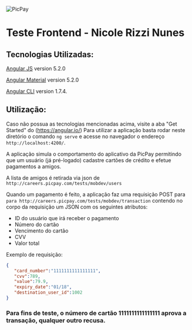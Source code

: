 ![PicPay](https://user-images.githubusercontent.com/1765696/26998603-711fcf30-4d5c-11e7-9281-0d9eb20337ad.png)

# Teste Frontend - Nicole Rizzi Nunes

## Tecnologias Utilizadas:

[Angular JS](https://angular.io/) version 5.2.0

[Angular Material](https://material.angular.io/) version 5.2.0

[Angular CLI](https://cli.angular.io/) version 1.7.4.

## Utilização:

Caso não possua as tecnologias mencionadas acima, visite a aba "Get Started" do (https://angular.io/)
Para utilizar a aplicação basta rodar neste diretório o comando `ng serve` e acesse no navegador o endereço `http://localhost:4200/`.

A aplicação simula o comportamento do aplicativo da PicPay permitindo que um usuário (já pré-logado) cadastre cartões de crédito e efetue pagamentos a amigos.

A lista de amigos é retirada via json de `http://careers.picpay.com/tests/mobdev/users `

Quando um pagamento é feito, a aplicação faz uma requisição POST para `para http://careers.picpay.com/tests/mobdev/transaction` contendo no corpo da requisição um JSON com os seguintes atributos:

+ ID do usuário que irá receber o pagamento
+ Número do cartão
+ Vencimento do cartão
+ CVV
+ Valor total

Exemplo de requisição:

``` json
{  
   "card_number":"1111111111111111",
   "cvv":789,
   "value":79.9,
   "expiry_date":"01/18",
   "destination_user_id":1002
}
```

### Para fins de teste, o número de cartão 1111111111111111 aprova a transação, qualquer outro recusa. 
